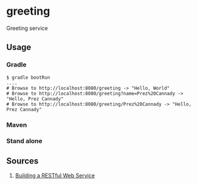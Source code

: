 # greeting

Greeting service

## Usage

### Gradle
```
$ gradle bootRun
....
# Browse to http://localhost:8080/greeting -> "Hello, World"
# Browse to http://localhost:8080/greeting?name=Prez%20Cannady -> "Hello, Prez Cannady"
# Browse to http://localhost:8080/greeting/Prez%20Cannady -> "Hello, Prez Cannady"
```

### Maven

### Stand alone

## Sources

1. [Building a RESTful Web Service](https://spring.io/guides/gs/rest-service/)